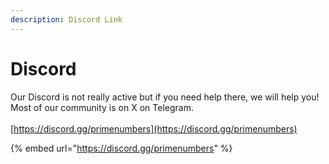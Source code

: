 ```yaml
---
description: Discord Link
---
```


# Discord

Our Discord is not really active but if you need help there, we will help you!\
Most of our community is on X on Telegram. \
\
[https://discord.gg/primenumbers](https://discord.gg/primenumbers)

{% embed url="https://discord.gg/primenumbers" %}

